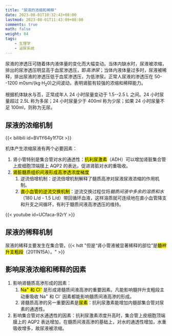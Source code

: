 ```yaml
---
title: "尿液的浓缩和稀释"
date: 2023-08-01T10:32:43+08:00
lastmod: 2023-08-01T11:43:09+08:00
comments: true
math: false
weight: 84
tags:
    - 生理学
    - 泌尿系统
---
```


尿液的渗透压可随着体内液体量的变化而大幅变动。当体内缺水时，尿液被浓缩，排出的尿渗透压明显高于血浆渗透压，即*高渗尿*；当体内液体量过多时，尿液被稀释，排出尿液的渗透压低于血浆渗透压，为低渗尿。正常人尿液的渗透压在 50--1200 m0sm/(kg·H<sub>2</sub>0)之间波动，表明肾脏有较强的浓缩和稀释能力。

根据机体缺水与否，正常成年人 24 小时尿量变动于 1.5--2.5 L 之间。24 小时尿量超过 2.5L 称为多尿；24 小时尿量少于 400ml 称为少尿；如果 24 小时尿量不足 100ml，则称为无尿。

<!--more-->

## 尿液的浓缩机制

{{< bilibili id=BV1Y64y1f7Gt >}}

机体产生浓缩尿液有两个必要因素：

1. 肾小管特别是集合管对水的通透性：<mark>抗利尿激素</mark>（ADH）可以增加肾脏集合管上皮细胞顶端膜上 AQP2 的表达，促进肾脏对水的重吸收。
2. <mark>肾脏髓质组织间液形成高渗透浓度梯度</mark>
    1. 逆流倍增机制：逆流倍增机制解释了髓质高渗对尿液尿液浓缩的作用机制。
    2. <mark>直小血管的逆流交换机制</mark>：逆流交换过程仅将*髓质间液中多余的溶质和水*（180 L/d - 1.5 L/d）带回循环血液，这样溶质就可连续地在直小血管降支和升支之间循环，有利于髓质间液高渗透压的维持。

{{< youtube id=UCfaca-92rY >}}

## 尿液的稀释机制

尿液的稀释主要发生在集合管。{{< hdt "但是“肾小管液被显著稀释的部位”是<mark>髓袢升支粗段</mark>（2011N15A）。" >}}

## 影响尿液浓缩和稀释的因素

1. 影响肾髓质高渗形成的因素：
    1. <mark>Na<sup>+</sup> 和 Cl<sup>-</sup></mark> 是形成肾髓质间液高渗的重要因素。凡能影响髓拌升支粗段主动重吸收 Na<sup>+</sup> 和 Cl<sup>-</sup> 因素都能影响髓质间液高渗的形成。
    2. 肾髓质高渗的另一重要因素是<mark>尿素</mark>：抗利尿激素能增加内髓部集合管对尿素的通透性。
2. 影响集合管对水通透性的因素：抗利尿激素浓度升高时，集合管上皮细胞顶端膜上的 AQP2 表达增加，在髓质间液高渗的基础上，对水的通透性增加，水重吸收增多，故尿液被浓缩。
